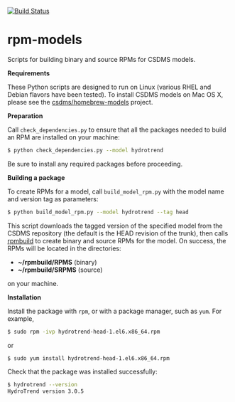 [![Build Status](https://travis-ci.org/csdms/rpm-models.svg?branch=master)](https://travis-ci.org/csdms/rpm-models)

rpm-models
==========

Scripts for building binary and source RPMs for CSDMS models.

**Requirements**

These Python scripts are designed to run on Linux
(various RHEL and Debian flavors have been tested).
To install CSDMS models on Mac OS X,
please see the
[csdms/homebrew-models](https://github.com/csdms/homebrew-models)
project.

**Preparation**

Call `check_dependencies.py`
to ensure that all the packages needed to build an RPM
are installed on your machine:

```bash
$ python check_dependencies.py --model hydrotrend
```

Be sure to install any required packages before proceeding.

**Building a package**

To create RPMs for a model,
call `build_model_rpm.py` with the model name and 
version tag as parameters:

```bash
$ python build_model_rpm.py --model hydrotrend --tag head
```

This script
downloads the tagged version of the specified model from the
CSDMS repository (the default is the HEAD revision of the trunk),
then calls
[rpmbuild](http://www.rpm.org/max-rpm-snapshot/rpmbuild.8.html)
to create binary and source RPMs for the model.
On success,
the RPMs will be located in the directories:

* **~/rpmbuild/RPMS** (binary)
* **~/rpmbuild/SRPMS** (source)

on your machine.

**Installation**

Install the package with `rpm`,
or with a package manager, such as `yum`.
For example,

```bash
$ sudo rpm -ivp hydrotrend-head-1.el6.x86_64.rpm
```

or

```bash
$ sudo yum install hydrotrend-head-1.el6.x86_64.rpm
```

Check that the package was installed successfully:

```bash
$ hydrotrend --version
HydroTrend version 3.0.5
```


